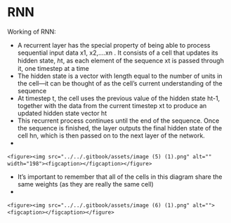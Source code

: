 # RNN

Working of RNN:

* A recurrent layer has the special property of being able to process sequential input data x1, x2,....xn . It consists of a cell that updates its hidden state, ℎt, as each element of the sequence xt is passed through it, one timestep at a time
* The hidden state is a vector with length equal to the number of units in the cell—it can be thought of as the cell’s current understanding of the sequence
* At timestep t, the cell uses the previous value of the hidden state ht-1, together with the data from the current timestep xt to produce an updated hidden state vector ht
* This recurrent process continues until the end of the sequence. Once the sequence is finished, the layer outputs the final hidden state of the cell hn, which is then passed on to the next layer of the network.
*

    <figure><img src="../../.gitbook/assets/image (5) (1).png" alt="" width="198"><figcaption></figcaption></figure>
* It’s important to remember that all of the cells in this diagram share the same weights (as they are really the same cell)
*

    <figure><img src="../../.gitbook/assets/image (6) (1).png" alt=""><figcaption></figcaption></figure>
